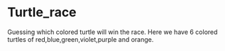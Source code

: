 # Turtle_race
Guessing which colored turtle will win the race. Here we have 6 colored turtles of red,blue,green,violet,purple and orange.
